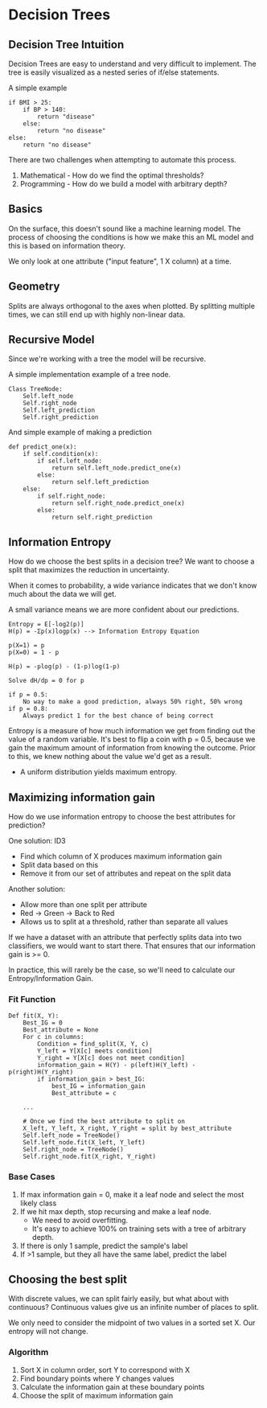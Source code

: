# Decision Trees

## Decision Tree Intuition

Decision Trees are easy to understand and very difficult to implement. The tree is easily
visualized as a nested series of if/else statements.

A simple example

```
if BMI > 25:
	if BP > 140:
		return "disease"
	else:
		return "no disease"
else:
	return "no disease"
```

There are two challenges when attempting to automate this process.

1. Mathematical - How do we find the optimal thresholds?
2. Programming - How do we build a model with arbitrary depth?

## Basics

On the surface, this doesn't sound like a machine learning model. The process of choosing
the conditions is how we make this an ML model and this is based on information theory.

We only look at one attribute ("input feature", 1 X column) at a time. 

## Geometry

Splits are always orthogonal to the axes when plotted. By splitting multiple times, we can
still end up with highly non-linear data.

## Recursive Model

Since we're working with a tree the model will be recursive.

A simple implementation example of a tree node.

```
Class TreeNode:
	Self.left_node
	Self.right_node
	Self.left_prediction
	Self.right_prediction
```

And simple example of making a prediction
```
def predict_one(x):
	if self.condition(x):
		if self.left_node:
			return self.left_node.predict_one(x)
		else:
			return self.left_prediction
	else:
		if self.right_node:
			return self.right_node.predict_one(x)
		else:
			return self.right_prediction
```

## Information Entropy

How do we choose the best splits in a decision tree?
We want to choose a split that maximizes the reduction in uncertainty.

When it comes to probability, a wide variance indicates that we don't know much about the
data we will get.

A small variance means we are more confident about our predictions.

```
Entropy = E[-log2(p)]
H(p) = -Σp(x)logp(x) --> Information Entropy Equation

p(X=1) = p
p(X=0) = 1 - p

H(p) = -plog(p) - (1-p)log(1-p)

Solve dH/dp = 0 for p

if p = 0.5:
	No way to make a good prediction, always 50% right, 50% wrong
if p = 0.8:
	Always predict 1 for the best chance of being correct
```

Entropy is a measure of how much information we get from finding out the value of a
random variable. It's best to flip a coin with p = 0.5, because we gain the maximum
amount of information from knowing the outcome. Prior to this, we knew nothing about
the value we'd get as a result.

- A uniform distribution yields maximum entropy.

## Maximizing information gain

How do we use information entropy to choose the best attributes for prediction?

One solution: ID3
- Find which column of X produces maximum information gain
- Split data based on this
- Remove it from our set of attributes and repeat on the split data

Another solution:
- Allow more than one split per attribute
- Red -> Green -> Back to Red
- Allows us to split at a threshold, rather than separate all values

If we have a dataset with an attribute that perfectly splits data into two classifiers,
we would want to start there. That ensures that our information gain is >= 0.

In practice, this will rarely be the case, so we'll need to calculate our Entropy/Information
Gain.

### Fit Function

```
Def fit(X, Y):
	Best_IG = 0
	Best_attribute = None
	For c in columns:
		Condition = find_split(X, Y, c)
		Y_left = Y[X[c] meets condition]
		Y_right = Y[X[c] does not meet condition]
		information_gain = H(Y) - p(left)H(Y_left) - p(right)H(Y_right)
		if information_gain > best_IG:
			best_IG = information_gain
			Best_attribute = c

	...
	
	# Once we find the best attribute to split on
	X_left, Y_left, X_right, Y_right = split by best_attribute
	Self.left_node = TreeNode()
	Self.left_node.fit(X_left, Y_left)
	Self.right_node = TreeNode()
	Self.right_node.fit(X_right, Y_right) 
```

### Base Cases

1. If max information gain = 0, make it a leaf node and select the most likely class
2. If we hit max depth, stop recursing and make a leaf node.
	- We need to avoid overfitting. 
	- It's easy to achieve 100% on training sets with a tree of arbitrary depth.
3. If there is only 1 sample, predict the sample's label
4. If >1 sample, but they all have the same label, predict the label

## Choosing the best split

With discrete values, we can split fairly easily, but what about with continuous? Continuous
values give us an infinite number of places to split.

We only need to consider the midpoint of two values in a sorted set X. Our entropy will
not change.

### Algorithm

1. Sort X in column order, sort Y to correspond with X
2. Find boundary points where Y changes values
3. Calculate the information gain at these boundary points
4. Choose the split of maximum information gain







